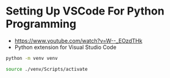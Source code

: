 # Setting Up VSCode For Python Programming

* <https://www.youtube.com/watch?v=W--_EOzdTHk>
* Python extension for Visual Studio Code

```bash
python -m venv venv
```

```bash
source ./venv/Scripts/activate  
```
